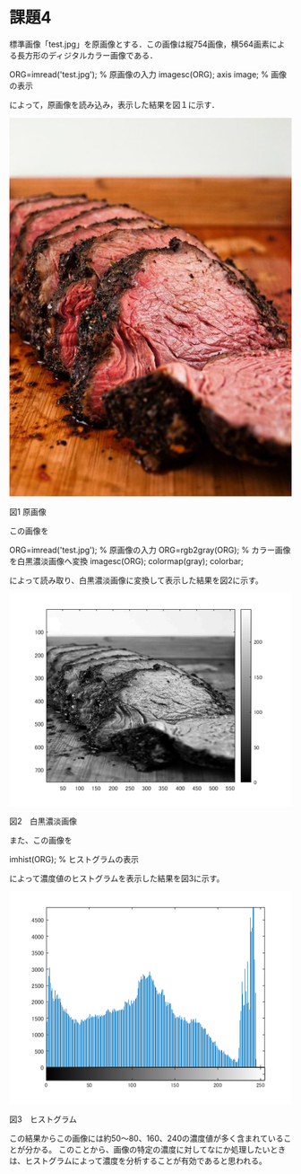 # 課題4
標準画像「test.jpg」を原画像とする．この画像は縦754画像，横564画素による長方形のディジタルカラー画像である．

ORG=imread('test.jpg'); % 原画像の入力 imagesc(ORG); axis image; % 画像の表示

によって，原画像を読み込み，表示した結果を図１に示す．

![原画像](https://github.com/KentarouYamauchi/ec3IPT/blob/master/image/test.jpg)

図1 原画像

この画像を

ORG=imread('test.jpg'); % 原画像の入力
ORG=rgb2gray(ORG); % カラー画像を白黒濃淡画像へ変換
imagesc(ORG); colormap(gray); colorbar;

によって読み取り、白黒濃淡画像に変換して表示した結果を図2に示す。

![原画像](https://github.com/KentarouYamauchi/ec3IPT/blob/master/image/41.png)

図2　白黒濃淡画像

また、この画像を

imhist(ORG); % ヒストグラムの表示

によって濃度値のヒストグラムを表示した結果を図3に示す。

![原画像](https://github.com/KentarouYamauchi/ec3IPT/blob/master/image/42.png)

図3　ヒストグラム

この結果からこの画像には約50～80、160、240の濃度値が多く含まれていることが分かる。
このことから、画像の特定の濃度に対してなにか処理したいときは、ヒストグラムによって濃度を分析することが有効であると思われる。
